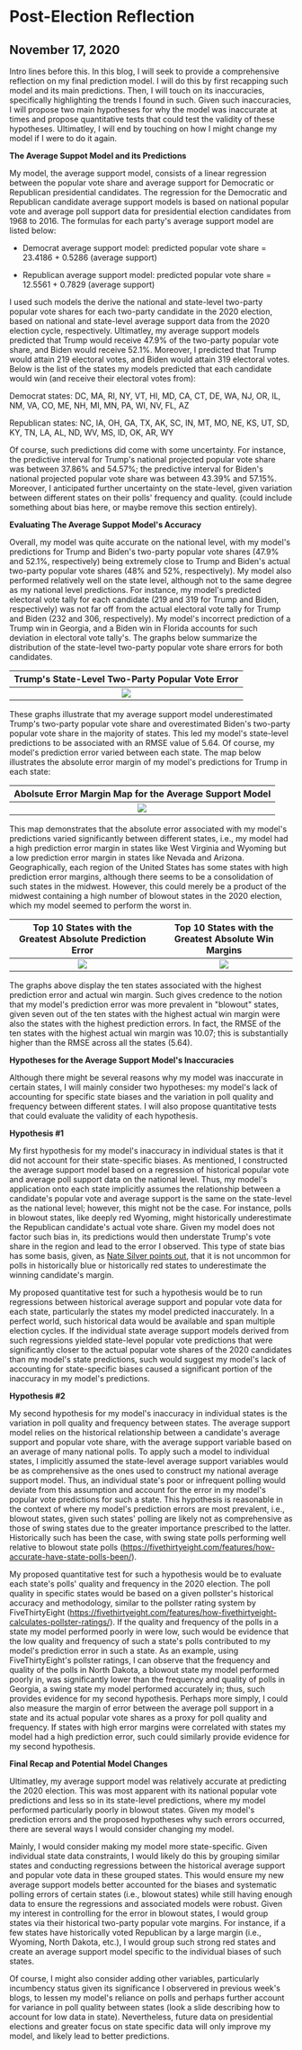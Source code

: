 # Post-Election Reflection 
## November 17, 2020

Intro lines before this. 
In this blog, I will seek to provide a comprehensive reflection on my final prediction model. I will do this by first recapping such model and its main predictions. Then, I will touch on its inaccuracies, specifically highlighting the trends I found in such. Given such inaccuracies, I will propose two main hypotheses for why the model was inaccurate at times and propose quantitative tests that could test the validity of these hypotheses. Ultimatley, I will end by touching on how I might change my model if I were to do it again. 

**The Average Suppot Model and its Predictions**

My model, the average support model, consists of a linear regression between the popular vote share and average support for Democratic or Republican presidential candidates. The regression for the Democratic and Republican candidate average support models is based on national popular vote and average poll support data for presidential election candidates from 1968 to 2016. The formulas for each party's average support model are listed below:

* Democrat average support model: predicted popular vote share = 23.4186 + 0.5286 (average support)

* Republican average support model: predicted popular vote share = 12.5561 + 0.7829 (average support)

I used such models the derive the national and state-level two-party popular vote shares for each two-party candidate in the 2020 election, based on national and state-level average support data from the 2020 election cycle, respectively. Ultimatley, my average support models predicted that Trump would receive 47.9% of the two-party popular vote share, and Biden would receive 52.1%. Moreover, I predicted that Trump would attain 219 electoral votes, and Biden would attain 319 electoral votes. Below is the list of the states my models predicted that each candidate would win (and receive their electoral votes from):

Democrat states: DC, MA, RI, NY, VT, HI, MD, CA, CT, DE, WA, NJ, OR, IL, NM, VA, CO, ME, NH, MI, MN, PA, WI, NV, FL, AZ

Republican states: NC, IA, OH, GA, TX, AK, SC, IN, MT, MO, NE, KS, UT, SD, KY, TN, LA, AL, ND, WV, MS, ID, OK, AR, WY

Of course, such predictions did come with some uncertainty. For instance, the predictive interval for Trump's national projected popular vote share was between 37.86% and 54.57%; the predictive interval for Biden's national projected popular vote share was between 43.39% and 57.15%. Moreover, I anticipated further uncertainty on the state-level, given variation between different states on their polls' frequency and quality. 
(could include something about bias here, or maybe remove this section entirely).

**Evaluating The Average Suppot Model's Accuracy**

Overall, my model was quite accurate on the national level, with my model's predictions for Trump and Biden's two-party popular vote shares (47.9% and 52.1%, respectively) being extremely close to Trump and Biden's actual two-party popular vote shares (48% and 52%, respectively). My model also performed relatively well on the state level, although not to the same degree as my national level predictions. For instance, my model's predicted electoral vote tally for each candidate (219 and 319 for Trump and Biden, respectively) was not far off from the actual electoral vote tally for Trump and Biden (232 and 306, respectively). My model's incorrect prediction of a Trump win in Georgia, and a Biden win in Florida accounts for such deviation in electoral vote tally's. The graphs below summarize the distribution of the state-level two-party popular vote share errors for both candidates. 

| Trump's State-Level Two-Party Popular Vote Error |
|:-:|
|![](Reflection4.png)|

These graphs illustrate that my average support model underestimated Trump's two-party popular vote share and overestimated Biden's two-party popular vote share in the majority of states. This led my model's state-level predictions to be associated with an RMSE value of 5.64. Of course, my model's prediction error varied between each state. The map below illustrates the absolute error margin of my model's predictions for Trump in each state:

| Abolsute Error Margin Map for the Average Support Model |
|:-:|
|![](Reflection1.png)|

This map demonstrates that the absolute error associated with my model's predictions varied significantly between different states, i.e., my model had a high prediction error margin in states like West Virginia and Wyoming but a low prediction error margin in states like Nevada and Arizona. Geographically, each region of the United States has some states with high prediction error margins, although there seems to be a consolidation of such states in the midwest. However, this could merely be a product of the midwest containing a high number of blowout states in the 2020 election, which my model seemed to perform the worst in. 

Top 10 States with the Greatest Absolute Prediction Error   |  Top 10 States with the Greatest Absolute Win Margins
:-------------------------:|:-------------------------:
![](Reflection_2.png)|![](Reflection3.png)

The graphs above display the ten states associated with the highest prediction error and actual win margin. Such gives credence to the notion that my model's prediction error was more prevalent in "blowout" states, given seven out of the ten states with the highest actual win margin were also the states with the highest prediction errors. In fact, the RMSE of the ten states with the highest actual win margin was 10.07; this is substantially higher than the RMSE across all the states (5.64). 

**Hypotheses for the Average Support Model's Inaccuracies**

Although there might be several reasons why my model was inaccurate in certain states, I will mainly consider two hypotheses: my model's lack of accounting for specific state biases and the variation in poll quality and frequency between different states. I will also propose quantitative tests that could evaluate the validity of each hypothesis. 

**Hypothesis #1**

My first hypothesis for my model's inaccuracy in individual states is that it did not account for their state-specific biases. As mentioned, I constructed the average support model based on a regression of historical popular vote and average poll support data on the national level. Thus, my model's application onto each state implicitly assumes the relationship between a candidate's popular vote and average support is the same on the state-level as the national level; however, this might not be the case. For instance, polls in blowout states, like deeply red Wyoming, might historically underestimate the Republican candidate's actual vote share. Given my model does not factor such bias in, its predictions would then understate Trump's vote share in the region and lead to the error I observed. This type of state bias has some basis, given, as [Nate Silver points out](https://fivethirtyeight.com/features/what-state-polls-can-tell-us-about-the-national-race/), that it is not uncommon for polls in historically blue or historically red states to underestimate the winning candidate's margin. 

My proposed quantitative test for such a hypothesis would be to run regressions between historical average support and popular vote data for each state, particularly the states my model predicted inaccurately. In a perfect world, such historical data would be available and span multiple election cycles. If the individual state average support models derived from such regressions yielded state-level popular vote predictions that were significantly closer to the actual popular vote shares of the 2020 candidates than my model's state predictions, such would suggest my model's lack of accounting for state-specific biases caused a significant portion of the inaccuracy in my model's predictions. 

**Hypothesis #2**

My second hypothesis for my model's inaccuracy in individual states is the variation in poll quality and frequency between states. The average support model relies on the historical relationship between a candidate's average support and popular vote share, with the average support variable based on an average of many national polls. To apply such a model to individual states, I implicitly assumed the state-level average support variables would be as comprehensive as the ones used to construct my national average support model. Thus, an individual state's poor or infrequent polling would deviate from this assumption and account for the error in my model's popular vote predictions for such a state. This hypothesis is reasonable in the context of where my model's prediction errors are most prevalent, i.e., blowout states, given such states' polling are likely not as comprehensive as those of swing states due to the greater importance prescribed to the latter. Historically such has been the case, with swing state polls performing well relative to blowout state polls (https://fivethirtyeight.com/features/how-accurate-have-state-polls-been/). 

My proposed quantitative test for such a hypothesis would be to evaluate each state's polls' quality and frequency in the 2020 election. The poll quality in specific states would be based on a given pollster's historical accuracy and methodology, similar to the pollster rating system by FiveThirtyEight (https://fivethirtyeight.com/features/how-fivethirtyeight-calculates-pollster-ratings/). If the quality and frequency of the polls in a state my model performed poorly in were low, such would be evidence that the low quality and frequency of such a state's polls contributed to my model's prediction error in such a state. As an example, using FiveThirtyEight's pollster ratings, I can observe that the frequency and quality of the polls in North Dakota, a blowout state my model performed poorly in, was significantly lower than the frequency and quality of polls in Georgia, a swing state my model performed accurately in; thus, such provides evidence for my second hypothesis. Perhaps more simply, I could also measure the margin of error between the average poll support in a state and its actual popular vote shares as a proxy for poll quality and frequency. If states with high error margins were correlated with states my model had a high prediction error, such could similarly provide evidence for my second hypothesis. 

**Final Recap and Potential Model Changes**

Ultimatley, my average support model was relatively accurate at predicting the 2020 election. This was most apparent with its national popular vote predictions and less so in its state-level predictions, where my model performed particularly poorly in blowout states. Given my model's prediction errors and the proposed hypotheses why such errors occurred, there are several ways I would consider changing my model. 

Mainly, I would consider making my model more state-specific. Given individual state data constraints, I would likely do this by grouping similar states and conducting regressions between the historical average support and popular vote data in these grouped states. This would ensure my new average support models better accounted for the biases and systematic polling errors of certain states (i.e., blowout states) while still having enough data to ensure the regressions and associated models were robust. Given my interest in controlling for the error in blowout states, I would group states via their historical two-party popular vote margins. For instance, if a few states have historically voted Republican by a large margin (i.e., Wyoming, North Dakota, etc.), I would group such strong red states and create an average support model specific to the individual biases of such states. 

Of course, I might also consider adding other variables, particularly incumbency status given its significance I observered in previous week's blogs, to lessen my model's reliance on polls and perhaps further account for variance in poll quality between states (look a slide describing how to account for low data in state). Nevertheless, future data on presidential elections and greater focus on state specific data will only improve my model, and likely lead to better predictions. 



















